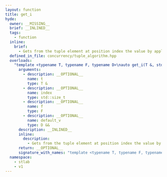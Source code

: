 ```yaml
---
layout: function
title: get_i
hyde:
  owner: __MISSING__
  brief: __INLINED__
  tags:
    - function
  inline:
    brief:
      - Gets from the tuple element at position index the value by applying the given predicate The default value is returned, if the index is equal or greater to tuple_size
  defined_in_file: concurrency/tuple_algorithm.hpp
  overloads:
    "template <typename T, typename F, typename D>\nauto get_i(T &, std::size_t, F, D &&)":
      arguments:
        - description: __OPTIONAL__
          name: t
          type: T &
        - description: __OPTIONAL__
          name: index
          type: std::size_t
        - description: __OPTIONAL__
          name: f
          type: F
        - description: __OPTIONAL__
          name: default_v
          type: D &&
      description: __INLINED__
      inline:
        description:
          - Gets from the tuple element at position index the value by applying the given predicate The default value is returned, if the index is equal or greater to tuple_size
      return: __OPTIONAL__
      signature_with_names: "template <typename T, typename F, typename D>\nauto get_i(T & t, std::size_t index, F f, D && default_v)"
  namespace:
    - stlab
    - v1
---
```

